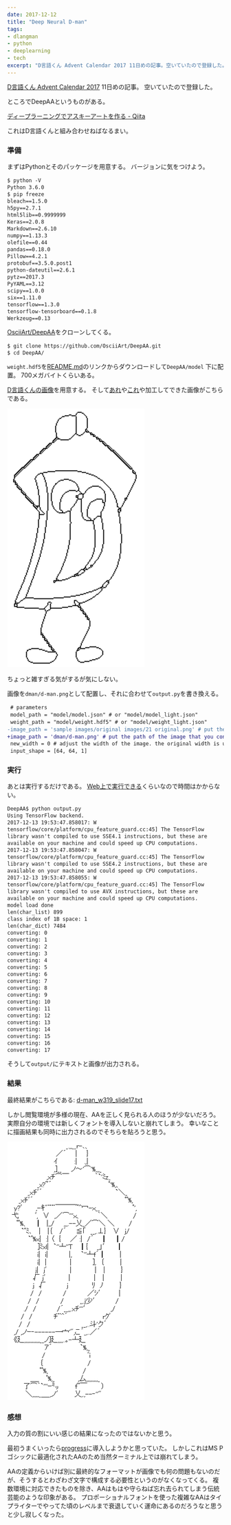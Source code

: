 ```yaml
---
date: 2017-12-12
title: "Deep Neural D-man"
tags:
- dlangman
- python
- deeplearning
- tech
excerpt: "D言語くん Advent Calendar 2017 11日めの記事。空いていたので登録した。ところでDeepAAというものがある。これはD言語くんと組み合わせねばなるまい。"
---
```


[D言語くん Advent Calendar 2017](https://qiita.com/advent-calendar/2017/d-man) 11日めの記事。
空いていたので登録した。

ところでDeepAAというものがある。

[ディープラーニングでアスキーアートを作る - Qiita](https://qiita.com/OsciiArt/items/325714d8ab3f2b482ced)

これはD言語くんと組み合わせねばなるまい。

### 準備

まずはPythonとそのパッケージを用意する。
バージョンに気をつけよう。

```console
$ python -V
Python 3.6.0
$ pip freeze
bleach==1.5.0
h5py==2.7.1
html5lib==0.9999999
Keras==2.0.8
Markdown==2.6.10
numpy==1.13.3
olefile==0.44
pandas==0.18.0
Pillow==4.2.1
protobuf==3.5.0.post1
python-dateutil==2.6.1
pytz==2017.3
PyYAML==3.12
scipy==1.0.0
six==1.11.0
tensorflow==1.3.0
tensorflow-tensorboard==0.1.8
Werkzeug==0.13
```

[OsciiArt/DeepAA](https://github.com/OsciiArt/DeepAA)をクローンしてくる。

```console
$ git clone https://github.com/OsciiArt/DeepAA.git
$ cd DeepAA/
```

`weight.hdf5`を[README.md](https://github.com/OsciiArt/DeepAA/blob/master/README.md)のリンクからダウンロードして`DeepAA/model` 下に配置。
700メガバイトくらいある。

[D言語くんの画像](https://tour.dlang.org/)を用意する。
そして[あれ](https://qiita.com/iwiwi/items/fdec3466c4dea5818b3a)や[これ](https://tar-bin.github.io/image-thinning-processer/)や加工してできた画像がこちらである。

![DeepAA/dman/d-man.png](/assets/2017/12/14/d-man.png)

ちょっと雑すぎる気がするが気にしない。

画像を`dman/d-man.png`として配置し、それに合わせて`output.py`を書き換える。

```diff
 # parameters
 model_path = "model/model.json" # or "model/model_light.json"
 weight_path = "model/weight.hdf5" # or "model/weight_light.json"
-image_path = 'sample images/original images/21 original.png' # put the path of the image that you convert.
+image_path = 'dman/d-man.png' # put the path of the image that you convert.
 new_width = 0 # adjust the width of the image. the original width is used if new_width = 0.
 input_shape = [64, 64, 1]
```

### 実行

あとは実行するだけである。
[Web上で実行できる](https://qiita.com/tar-bin/items/7493c7792dda87ff0e84)くらいなので時間はかからない。

```console
DeepAA$ python output.py 
Using TensorFlow backend.
2017-12-13 19:53:47.858017: W tensorflow/core/platform/cpu_feature_guard.cc:45] The TensorFlow library wasn't compiled to use SSE4.1 instructions, but these are available on your machine and could speed up CPU computations.
2017-12-13 19:53:47.858047: W tensorflow/core/platform/cpu_feature_guard.cc:45] The TensorFlow library wasn't compiled to use SSE4.2 instructions, but these are available on your machine and could speed up CPU computations.
2017-12-13 19:53:47.858055: W tensorflow/core/platform/cpu_feature_guard.cc:45] The TensorFlow library wasn't compiled to use AVX instructions, but these are available on your machine and could speed up CPU computations.
model load done
len(char_list) 899
class index of 1B space: 1
len(char_dict) 7484
converting: 0
converting: 1
converting: 2
converting: 3
converting: 4
converting: 5
converting: 6
converting: 7
converting: 8
converting: 9
converting: 10
converting: 11
converting: 12
converting: 13
converting: 14
converting: 15
converting: 16
converting: 17
```

そうして`output/`にテキストと画像が出力される。

### 結果

最終結果がこちらである: [d-man_w319_slide17.txt](/assets/2017/12/14/d-man_w319_slide17.txt)

しかし閲覧環境が多様の現在、AAを正しく見られる人のほうが少ないだろう。
実際自分の環境では新しくフォントを導入しないと崩れてしまう。
幸いなことに描画結果も同時に出力されるのでそちらを貼ろうと思う。

![d-man_w319_slide17.png](/assets/2017/12/14/d-man_w319_slide17.png)

### 感想

入力の質の割にいい感じの結果になったのではないかと思う。

最初うまくいったら[progress](https://github.com/kotet/progress)に導入しようかと思っていた。
しかしこれはMS Pゴシックに最適化されたAAのため当然ターミナル上では崩れてしまう。

AAの定義からいけば別に最終的なフォーマットが画像でも何の問題もないのだが、そうするとわざわざ文字で構成する必要性というのがなくなってくる。
複数環境に対応できたものを除き、AAはもはや守らねば忘れ去られてしまう伝統芸能のような印象がある。
プロポーショナルフォントを使った複雑なAAはタイプライターでやってた頃のレベルまで衰退していく運命にあるのだろうなと思うと少し寂しくなった。